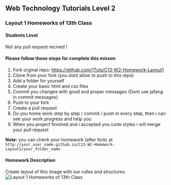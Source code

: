 ## Web Technology Tutorials Level 2
### Layout 1 Homeworks of 13th Class

#### Students Level
Not any pull request recived !

#### Please follow these steps for complete this misson
1. Fork orginal repo: https://github.com/1Tuts/C13-W2-Homework-Layout1
2. Clone from your fork (you dont allow to push to this repo)
3. Add a folder for yourself
4. Create your basic html and css files
5. Commit you changes with good and proper messages (Dont use jafang in commit messages)
6. Push to your fork
7. Create a pull request
8. Do you home work step by step / commit / push in every step, then i can see your work progress and help you
9. When you project finished and i accepted you code styles i will merge your pull request

**Note:** you can check your homework (after fork) at `http://your_user_name.github.io/C13-W2-Homework-Layout1/your_folder_name`

#### Homework Description
Create layout of this image with our rulles and structures.
![Layout 1 Homeworks of 13th Class](http://1tuts.github.io/C13-W2-Homework-Layout1/YourName/images/backguid.jpg)
